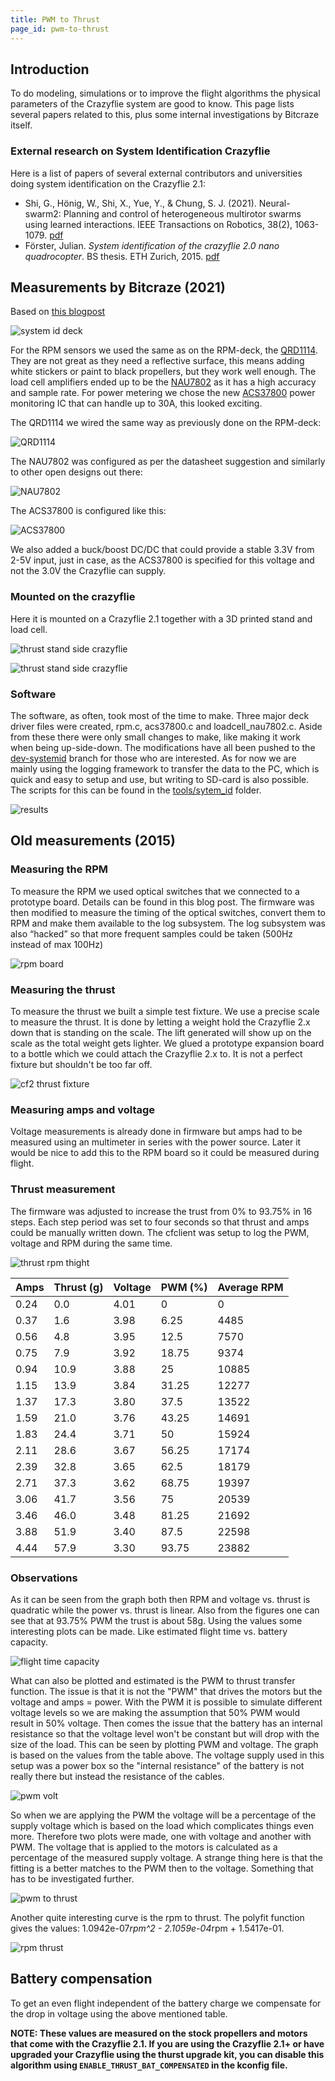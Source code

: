 ```yaml
---
title: PWM to Thrust
page_id: pwm-to-thrust
---
```



## Introduction
To do modeling, simulations or to improve the flight algorithms the physical parameters of the Crazyflie system are good to know. This page lists several papers related to this, plus some internal investigations by Bitcraze itself. 

### External research on System Identification Crazyflie

Here is a list of papers of several external contributors and universities doing system identification on the Crazyflie 2.1:

* Shi, G., Hönig, W., Shi, X., Yue, Y., & Chung, S. J. (2021). Neural-swarm2: Planning and control of heterogeneous multirotor swarms using learned interactions. IEEE Transactions on Robotics, 38(2), 1063-1079. [pdf](https://whoenig.github.io/publications/2021_T-RO_Shi.pdf)
* Förster, Julian. _System identification of the crazyflie 2.0 nano quadrocopter_. BS thesis. ETH Zurich, 2015. [pdf](https://www.research-collection.ethz.ch/handle/20.500.11850/214143.I)


## Measurements by Bitcraze (2021)
Based on [this blogpost](https://www.bitcraze.io/2021/08/building-a-crazyflie-thrust-stand/)

![system id deck](/docs/images/newthrust_stand.jpg)

For the RPM sensors we used the same as on the RPM-deck, the [QRD1114](https://www.onsemi.com/pdf/datasheet/qrd1114-d.pdf). They are not great as they need a reflective surface, this means adding white stickers or paint to black propellers, but they work well enough. The load cell amplifiers ended up to be the [NAU7802](https://www.nuvoton.com/resource-files/NAU7802%20Data%20Sheet%20V1.7.pdf) as it has a high accuracy and sample rate. For power metering we chose the new [ACS37800](https://www.allegromicro.com/en/products/sense/current-sensor-ics/zero-to-fifty-amp-integrated-conductor-sensor-ics/acs37800) power monitoring IC that can handle up to 30A, this looked exciting.

The QRD1114 we wired the same way as previously done on the RPM-deck:

![QRD1114](/docs/images/thrust-stand-qrd1114.png)

The NAU7802 was configured as per the datasheet suggestion and similarly to other open designs out there:

![NAU7802](/docs/images/thrust-stand-nau7802.png)

The ACS37800 is configured like this:

![ACS37800](/docs/images/thrust-stand-acs37800.png)

We also added a buck/boost DC/DC that could provide a stable 3.3V from 2-5V input, just in case, as the ACS37800 is specified for this voltage and not the 3.0V the Crazyflie can supply.

### Mounted on the crazyflie

Here it is mounted on a Crazyflie 2.1 together with a 3D printed stand and load cell.

![thrust stand side crazyflie](/docs/images/thrust-stand-bottom_crazyflie.jpg)

![thrust stand side crazyflie](/docs/images/thrust-stand-side_crazyflie.jpg)


### Software

The software, as often, took most of the time to make. Three major deck driver files were created, rpm.c, acs37800.c and loadcell_nau7802.c. Aside from these there were only small changes to make, like making it work when being up-side-down. The modifications have all been pushed to the [dev-systemid](https://github.com/bitcraze/crazyflie-firmware/tree/dev-systemId) branch for those who are interested. As for now we are mainly using the logging framework to transfer the data to the PC, which is quick and easy to setup and use, but writing to SD-card is also possible. The scripts for this can be found in the [tools/sytem_id](https://github.com/bitcraze/crazyflie-firmware/tree/dev-systemId/tools/system_id) folder.

![results](/docs/images/new_thrust_stand_cf21-efficency-graph-896x1024.png)

## Old measurements (2015)

### Measuring the RPM
To measure the RPM we used optical switches that we connected to a prototype board. Details can be found in this blog post. The firmware was then modified to measure the timing of the optical switches, convert them to RPM and make them available to the log subsystem. The log subsystem was also “hacked” so that more frequent samples could be taken (500Hz instead of max 100Hz)

![rpm board](/docs/images/rpm-board.jpg)

### Measuring the thrust
To measure the thrust we built a simple test fixture. We use a precise scale to measure the thrust. It is done by letting a weight hold the Crazyflie 2.x down that is standing on the scale. The lift generated will show up on the scale as the total weight gets lighter. We glued a prototype expansion board to a bottle which we could attach the Crazyflie 2.x to. It is not a perfect fixture but shouldn't be too far off.

![cf2 thrust fixture](/docs/images/cf2_thrust_fixture.jpg)

### Measuring amps and voltage
Voltage measurements is already done in firmware but amps had to be measured using an multimeter in series with the power source. Later it would be nice to add this to the RPM board so it could be measured during flight.

### Thrust measurement
The firmware was adjusted to increase the trust from 0% to 93.75% in 16 steps. Each step period was set to four seconds so that thrust and amps could be manually written down. The cfclient was setup to log the PWM, voltage and RPM during the same time.

![thrust rpm thight](/docs/images/thrust_v_a_w_rpm_tight.png)

| Amps | Thrust (g) | Voltage | PWM (%) | Average RPM |
|---|---|---|---|---|
| 0.24 | 0.0 | 4.01 | 0 | 0 |
| 0.37 | 1.6 | 3.98 | 6.25 | 4485 |
| 0.56 | 4.8 | 3.95 | 12.5 | 7570 |
| 0.75 | 7.9 | 3.92 | 18.75 | 9374 |
| 0.94 | 10.9 | 3.88 | 25 | 10885 |
| 1.15 | 13.9 | 3.84 | 31.25 | 12277 |
| 1.37 | 17.3 | 3.80 | 37.5 | 13522 |
| 1.59 | 21.0 | 3.76 | 43.25 | 14691 |
| 1.83 | 24.4 | 3.71 | 50| 15924 |
| 2.11 | 28.6 | 3.67 | 56.25 | 17174 |
| 2.39 | 32.8 | 3.65 | 62.5 | 18179 |
| 2.71 | 37.3 | 3.62 | 68.75 | 19397 |
| 3.06 | 41.7 | 3.56 | 75 | 20539 |
| 3.46 | 46.0 | 3.48 | 81.25 | 21692 |
| 3.88 | 51.9 | 3.40 | 87.5 | 22598 |
| 4.44 | 57.9 | 3.30 | 93.75 | 23882 |

### Observations
As it can be seen from the graph both then RPM and voltage vs. thrust is quadratic while the power vs. thrust is linear. Also from the figures one can see that at 93.75% PWM the trust is about 58g. Using the values some interesting plots can be made. Like estimated flight time vs. battery capacity.

![flight time capacity](/docs/images/flighttime_capacity.png)


What can also be plotted and estimated is the PWM to thrust transfer function. The issue is that it is not the "PWM" that drives the motors but the voltage and amps = power. With the PWM it is possible to simulate different voltage levels so we are making the assumption that 50% PWM would result in 50% voltage. Then comes the issue that the battery has an internal resistance so that the voltage level won't be constant but will drop with the size of the load. This can be seen by plotting PWM and voltage. The graph is based on the values from the table above. The voltage supply used in this setup was a power box so the "internal resistance" of the battery is not really there but instead the resistance of the cables.

![pwm volt](/docs/images/pwm_volt.png)


So when we are applying the PWM the voltage will be a percentage of the supply voltage which is based on the load which complicates things even more. Therefore two plots were made, one with voltage and another with PWM. The voltage that is applied to the motors is calculated as a percentage of the measured supply voltage. A strange thing here is that the fitting is a better matches to the PWM then to the voltage. Something that has to be investigated further.

![pwm to thrust](/docs/images/pwm_to_thrust.png)


Another quite interesting curve is the rpm to thrust. The polyfit function gives the values: 1.0942e-07*rpm^2 - 2.1059e-04*rpm + 1.5417e-01.

![rpm thrust](/docs/images/rpm_thrust.png)


## Battery compensation

To get an even flight independent of the battery charge we compensate for the drop in voltage using the above mentioned table.

**NOTE: These values are measured on the stock propellers and motors that come with the Crazyflie 2.1. If you are using the Crazyflie 2.1+ or have upgraded your Crazyflie using the thurst upgrade kit, you can disable this algorithm using ```ENABLE_THRUST_BAT_COMPENSATED``` in the kconfig file.**
